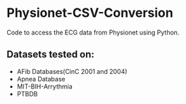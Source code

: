 # Physionet-CSV-Conversion
Code to access the ECG data from Physionet using Python.

## Datasets tested on:
* AFib Databases(CinC 2001 and 2004)
* Apnea Database
* MIT-BIH-Arrythmia
* PTBDB 


